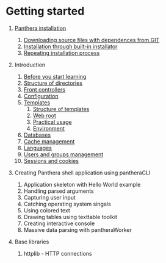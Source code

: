 Getting started
=================

1. [Panthera installation](https://github.com/Panthera-Framework/panthera-docs/blob/master/src/english/panthera-installation/index.md)
    1. [Downloading source files with dependences from GIT](https://github.com/Panthera-Framework/panthera-docs/blob/master/src/english/panthera-installation/index.md#downloading-source-files-with-dependences-from-git)
    2. [Installation through built-in installator](https://github.com/Panthera-Framework/panthera-docs/blob/master/src/english/panthera-installation/index.md#installation-through-built-in-installator)
    3. [Repeating installation process](https://github.com/Panthera-Framework/panthera-docs/blob/master/src/english/panthera-installation/index.md#repeating-installation-process)

2. Introduction
    1. [Before you start learning](https://github.com/Panthera-Framework/panthera-docs/blob/master/src/english/introduction/before-you-start.md)
    2. [Structure of directories](https://github.com/Panthera-Framework/panthera-docs/blob/master/src/english/introduction/directory-structure.md)
    3. [Front controllers](https://github.com/Panthera-Framework/panthera-docs/blob/master/src/english/introduction/front-controllers.md)
    4. [Configuration](https://github.com/Panthera-Framework/panthera-docs/blob/master/src/english/introduction/configuration.md)
    5. [Templates](https://github.com/Panthera-Framework/panthera-docs/blob/master/src/english/introduction/templates.md)
        1. [Structure of templates](https://github.com/Panthera-Framework/panthera-docs/blob/master/src/english/introduction/templates.md#structure-of-templates)
        2. [Web root](https://github.com/Panthera-Framework/panthera-docs/blob/master/src/english/introduction/templates.md#web-root)
        3. [Practical usage](https://github.com/Panthera-Framework/panthera-docs/blob/master/src/english/introduction/templates.md#practical-usage)
        4. [Environment](https://github.com/Panthera-Framework/panthera-docs/blob/master/src/english/introduction/templates.md#environment)
    6. [Databases](https://github.com/Panthera-Framework/panthera-docs/blob/master/src/english/introduction/databases.md)
    7. [Cache management](https://github.com/Panthera-Framework/panthera-docs/blob/master/src/english/introduction/cache.md)
    8. [Languages](https://github.com/Panthera-Framework/panthera-docs/blob/master/src/english/introduction/languages.md)
    9. [Users and groups management](https://github.com/Panthera-Framework/panthera-docs/blob/master/src/english/introduction/users-and-groups.md)
    10. [Sessions and cookies](https://github.com/Panthera-Framework/panthera-docs/blob/master/src/english/introduction/session.md)

3. Creating Panthera shell application using pantheraCLI
    1. Application skeleton with Hello World example
    2. Handling parsed arguments
    3. Capturing user input
    4. Catching operating system singals
    5. Using colored text
    6. Drawing tables using texttable toolkit
    7. Creating interactive console
    8. Massive data parsing with pantheraWorker

4. Base libraries
    1. httplib - HTTP connections
